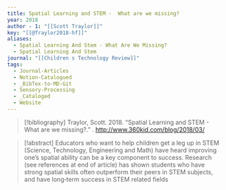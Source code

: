 ```yaml
---
title: Spatial Learning and STEM -  What are we missing?
year: 2018
author - 1: "[[Scott Traylor]]"
key: "[[@Traylor2018-hf]]"
aliases:
  - Spatial Learning And Stem - What Are We Missing?
  - Spatial Learning And Stem
journal: "[[Children s Technology Review]]"
tags:
  - Journal-Articles
  - Notion-Catalogued
  - _BibTex-to-MD-Git
  - Sensory-Processing
  - _Cataloged
  - Website
---
```


> [!bibliography]
> Traylor, Scott. 2018. “Spatial Learning and STEM -  What are we missing?.” . http://www.360kid.com/blog/2018/03/

> [!abstract]
> Educators who want to help children get a leg up in STEM (Science, Technology, Engineering and Math) have heard improving one’s spatial ability can be a key component to success. Research (see references at end of article) has shown students who have strong spatial skills often outperform their peers in STEM subjects, and have long‐term success in STEM related fields